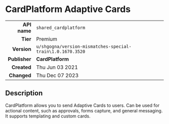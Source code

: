 # CardPlatform Adaptive Cards
| | |
|-:|-|
|**API name**|`shared_cardplatform`|
|**Tier**|Premium|
|**Version**|`u/shgogna/version-mismatches-special-train\1.0.1670.3520`|
|**Publisher**|**CardPlatform**|
|**Created**|Thu Jun 03 2021|
|**Changed**|Thu Dec 07 2023|

## Description
CardPlatform allows you to send Adaptive Cards to users. Can be used for actional content, such as approvals, forms capture, and general messaging. It supports templating and custom cards.
